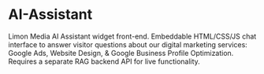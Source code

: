 # AI-Assistant
Limon Media AI Assistant widget front-end. Embeddable HTML/CSS/JS chat interface to answer visitor questions about our digital marketing services: Google Ads, Website Design, &amp; Google Business Profile Optimization. Requires a separate RAG backend API for live functionality.
